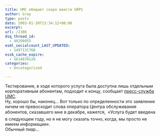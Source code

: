 ```yaml
---
title: UMC обещает скоро ввести GRPS
author: Gray
type: posts
date: 2003-01-30T13:34:12+00:00
excerpt:
url: /2386
dsq_thread_id:
  - 40299955
esml_socialcount_LAST_UPDATED:
  - 1497131768
essb_cache_expire:
  - 1614870128
categories:
  - Uncategorized

---
```








Тестирование, в&nbsp;ходе которого услуга была доступна лишь отдельным корпоративным абонентам, подходит к&nbsp;концу, сообщает <nobr><a href="http://www.korrespondent.net/main/64049/" target="_blank">пресс-служба</nobr> UMC</a>.  
Ну, хорошо&nbsp;бы, наконец&hellip; Вот только по определенности это заявление ничем не превосходит слова оператора Центра обслуживания абонентов, сказавшего мне в&nbsp;декабре, кажется,&nbsp;&#151; &laquo;Услуга будет введена в&nbsp;следующем году, но я&nbsp;не могу сказать точно, когда, мы просто не имеем информации&raquo;.  
Обычный пиар&hellip;